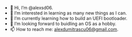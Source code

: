- 👋 Hi, I’m @alexsd06.
- 👀 I’m interested in learning as many new things as I can.
- 🌱 I’m currently learning how to build an UEFI bootloader.
- 💞️ I’m looking forward to buidling an OS as a hobby.
- 📫 How to reach me: alexdumitrascu06@gmail.com.

<!---
AlexSD06/AlexSD06 is a ✨ special ✨ repository because its `README.md` (this file) appears on your GitHub profile.
You can click the Preview link to take a look at your changes.
--->
